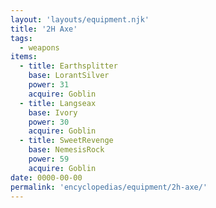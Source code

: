 ```yaml
---
layout: 'layouts/equipment.njk'
title: '2H Axe'
tags:
  - weapons
items:
  - title: Earthsplitter
    base: LorantSilver
    power: 31
    acquire: Goblin
  - title: Langseax
    base: Ivory
    power: 30
    acquire: Goblin
  - title: SweetRevenge
    base: NemesisRock
    power: 59
    acquire: Goblin
date: 0000-00-00
permalink: 'encyclopedias/equipment/2h-axe/'
---
```

